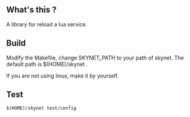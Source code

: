 ## What's this ?

A library for reload a lua service.

## Build

Modify the Makefile, change SKYNET_PATH to your path of skynet. The default path is $(HOME)/skynet .

If you are not using linux, make it by yourself.

## Test

```
$(HOME)/skynet test/config
```
